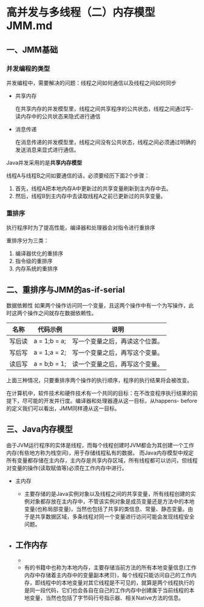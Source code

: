 # 高并发与多线程（二）内存模型JMM.md

## 一、JMM基础

### 并发编程的类型

并发编程中，需要解决的问题：线程之间如何通信以及线程之间如何同步
- 共享内存 

    在共享内存的并发模型里，线程之间共享程序的公共状态，线程之间通过写-读内存中的公共状态来隐式进行通信

- 消息传递

  在消息传递的并发模型里，线程之间没有公共状态，线程之间必须通过明确的发送消息来显式进行通信。

Java并发采用的是**共享内存模型**

线程A与线程B之间如要通信的话，必须要经历下面2个步骤：

1. 首先，线程A把本地内存A中更新过的共享变量刷新到主内存中去。
2. 然后，线程B到主内存中去读取线程A之前已更新过的共享变量。

### 重排序

执行程序时为了提高性能，编译器和处理器会对指令进行重排序

重排序分为三类：

1. 编译器优化的重排序
2. 指令级的重排序
3. 内存系统的重排序

## 二、重排序与JMM的as-if-serial

数据依赖性
如果两个操作访问同一个变量，且这两个操作中有一个为写操作，此时这两个操作之间就存在数据依赖性。


|名称|代码示例|说明
|---|---|---|
|写后读|a = 1;b = a;|写一个变量之后，再读这个位置。
|写后写|a = 1;a = 2;|写一个变量之后，再写这个变量。
|读后写|a = b;b = 1;|读一个变量之后，再写这个变量。

上面三种情况，只要重排序两个操作的执行顺序，程序的执行结果将会被改变。

在计算机中，软件技术和硬件技术有一个共同的目标：在不改变程序执行结果的前提下，尽可能的开发并行度。编译器和处理器遵从这一目标，从happens- before的定义我们可以看出，JMM同样遵从这一目标。

## 三、Java内存模型

由于JVM运行程序的实体是线程，而每个线程创建时JVM都会为其创建一个工作内存(有些地方称为栈空间)，用于存储线程私有的数据，
而Java内存模型中规定所有变量都存储在主内存，主内存是共享内存区域，所有线程都可以访问，但线程对变量的操作(读取赋值等)必须在工作内存中进行。

- 主内存 
  - 主要存储的是Java实例对象以及线程之间的共享变量，所有线程创建的实例对象都存放在主内存中，不管该实例对象是成员变量还是方法中的本地变量(也称局部变量)，当然也包括了共享的类信息、常量、静态变量。由于是共享数据区域，多条线程对同一个变量进行访问可能会发现线程安全问题。

- 工作内存 
  - 
  - 
  - 有的书籍中也称为本地内存，主要存储当前方法的所有本地变量信息(工作内存中存储着主内存中的变量副本拷贝)，每个线程只能访问自己的工作内存，即线程中的本地变量对其它线程是不可见的，就算是两个线程执行的是同一段代码，它们也会各自在自己的工作内存中创建属于当前线程的本地变量，当然也包括了字节码行号指示器、相关Native方法的信息。